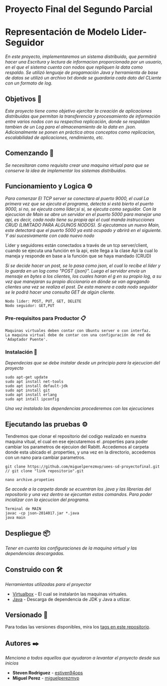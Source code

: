 # Proyecto Final del Segundo Parcial
# Representación de Modelo Lider-Seguidor 

_En este proyecto, implementaremos un sistema distribuido, que permitirá hacer una Escritura y lectura de informacion proporcionada por un usuario, en el que el sistema cuenta con nodos que repliquen la data como respaldo. Se utilizó lenguaje de progamación Java y herramienta de base de datos se utilizó un archivo txt donde se guardaria cada dato del CLiente con un formato de log._

## Objetivos 📌
_Este proyecto tiene como objetivo ejercitar la creación de aplicaciones distribuidas que permitan la transferencia y procesamiento de información entre varios nodos con su respectiva replicación, donde se respaldan tambien de un Log para el almacenamiento de la data en .json. Adicionalmente se ponen en práctica otros conceptos como replicacion, escalabilidad de aplicaciones, rendimiento, etc._

## Comenzando 🚀

_Se necesitaran como requisito crear una maquina virtual para que se conserve la idea de implementar los sistemas distribuidos._

## Funcionamiento y Logica ⚙️

_Para comenzar El TCP server se conectara al puerto 9000, el cual La primera vez que se ejecuta el programa, detecta si está bierto el puerto 9000, si no, se ejecuta como líder;si si, se ejecuta como seguidor._
_Con la ejecucion de Main se abre un servidor en el puerto 5000 para manejar una api, es decir, cada nodo tiene su propia api el cual manda instrucciones CRUD (LIMITADO PARA ALGUNOS NODOS)._
_Si ejecutamos un nuevo Main, este detectará que el puerto 5000 ya está ocupado y abrirá en el siguiente. Y así sucesivamente con cada nuevo nodo_

Líder y seguidores están conectados a través de un tcp server/client, cuando se ejecuta una función en la api, este llega a la clase Api la cual lo maneja y responde en base a la función que se haya mandado (CRUD)

_Si se decide hacer un post, se lo pasa como json, el cual lo recibe el líder y lo guarda en un log como "POST {json}". Luego el servidor envía un mensaje en bytes a los clientes, los cuales haran el g en su propio log, a su vez que manejaran su propio diccionario en dónde se van agregando clientes una vez se realiza el post. De esta manera a cada nodo seguidor se le podrá hacer una consulta GET de algún cliente._
```
Nodo lider: POST, PUT, GET, DELETE
Nodo seguidor: GET,PUT
```

### Pre-requisitos para Productor 📋

```
Maquinas virtuales deben contar con Ubuntu server o con interfaz.
La maquina virtual debe de contar con una configuración de red de 'Adaptador Puente'.
```


### Instalación 🔧

_Dependecias que se debe instalar desde un principio para la ejecucion del proyecto_

```
sudo apt-get update
sudo apt install net-tools
sudo apt install default-jdk
sudo apt install git
sudo apt install erlang
sudo apt intall ipconfig
```

_Una vez instalado las dependencias procederemos con las ejecuciones_


## Ejecutando las pruebas ⚙️

Tendremos que clonar el repositorio del codigo realizado en nuestra maquina vitual, el cual en ese ejecutaremos el .properties para poder cambiar los parametros de ejecuion del Rabitt. Accedemos al carpeta donde esta ubicado el .properties, y una vez en la directorio, accedemos con un nano para cambiar parametros.
```
git clone https://github.com/miguelperezmvp/uees-sd-proyectofinal.git      // git clone "link repositorio".git
```
```
nano archive.propeties
```
_Se accede a la carpeta donde se ecuentran los .java y las librerias del repositorio y una vez dentro se ejecuntan estos comandos. Para poder incializar con la ejecucion del programa._
```
Terminal de MAIN
javac -cp json-2014017.jar *.java
java main
```


## Despliegue 📦

_Tener en cuenta las configuraciones de la maquina virtual y las dependencias descargadas._

## Construido con 🛠️

_Herramientas utilizadas para el proyector_

* [Virtualbox](https://www.virtualbox.org/) - El cual se instalarón las maquinas virtuales.
* [Java](https://www.java.com/es/download/help/develop.html) - Descarga de dependencia de JDK y Java a utlizar.

## Versionado 📌

Para todas las versiones disponibles, mira los [tags en este repositorio](https://github.com/tu/proyecto/tags).

## Autores ✒️

_Menciona a todos aquellos que ayudaron a levantar el proyecto desde sus inicios_

* **Steven Rodriguez** - [estiven94ops](https://github.com/estiven94ops)
* **Miguel Perez** - [miguelperezmvp](https://github.com/miguelperezmvp)

